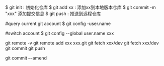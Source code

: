 $ git init : 初始化仓库
$ git add xx : 添加xx到本地版本仓库
$ git commit -m "xxx" 添加提交信息
$ git push : 推送到远程仓库

#query current git account 
$ git config -user.name

#switch account
$ git config --global user.name xxx



git remote -v
git remote add xxx xxx.git
git fetch xxx/dev
git fetch xxx/dev
git commit
git push

git commit –-amend
